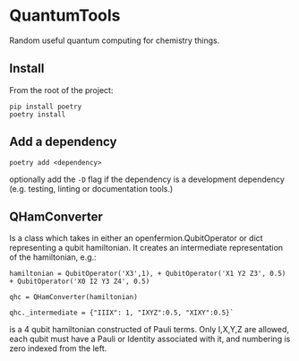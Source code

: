 # QuantumTools
Random useful quantum computing for chemistry things.

## Install
From the root of the project:
```
pip install poetry
poetry install
```

## Add a dependency
```
poetry add <dependency>
```

optionally add the `-D` flag if the dependency is a development dependency (e.g. testing, linting or documentation tools.)

## QHamConverter

Is a class which takes in either an openfermion.QubitOperator or dict representing a qubit hamiltonian.
It creates an intermediate representation of the hamiltonian, e.g.:

```
hamiltonian = QubitOperator('X3',1), + QubitOperator('X1 Y2 Z3', 0.5) + QubitOperator('X0 I2 Y3 Z4', 0.5)

qhc = QHamConverter(hamiltonian)

qhc._intermediate = {"IIIX": 1, "IXYZ":0.5, "XIXY":0.5}`
```

is a 4 qubit hamiltonian constructed of Pauli terms. Only I,X,Y,Z are allowed, each qubit must have a Pauli or Identity associated with it, and numbering is zero indexed from the left.